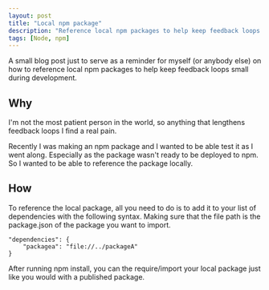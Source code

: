 ```yaml
---
layout: post
title: "Local npm package"
description: "Reference local npm packages to help keep feedback loops smaller"
tags: [Node, npm]
---
```


A small blog post just to serve as a reminder for myself (or anybody else) on how to reference local npm packages to help keep feedback loops small during development.

## Why

I'm not the most patient person in the world, so anything that lengthens feedback loops I find a real pain.

Recently I was making an npm package and I wanted to be able test it as I went along. Especially as the package wasn't ready to be deployed to npm. So I wanted to be able to reference the package locally.

## How

To reference the local package, all you need to do is to add it to your list of dependencies with the following syntax. Making sure that the file path is the package.json of the package you want to import.

```
"dependencies": {
    "packagea": "file://../packageA"
}
```

After running npm install, you can the require/import your local package just like you would with a published package.


